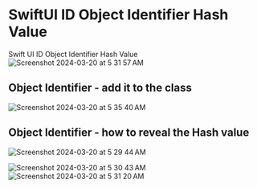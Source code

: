# SwiftUI ID Object Identifier Hash Value
Swift UI ID Object Identifier Hash Value
![Screenshot 2024-03-20 at 5 31 57 AM](https://github.com/danielurra/Swift-UI-ID-Object-Identifier-Hash-Value/assets/51704179/110c71a6-fab5-4fec-89f6-381ac22af595)<br>
## Object Identifier - add it to the class
![Screenshot 2024-03-20 at 5 35 40 AM](https://github.com/danielurra/Swift-UI-ID-Object-Identifier-Hash-Value/assets/51704179/6f88040c-f318-4544-aba1-b6f7abd23423)<br>
## Object Identifier - how to reveal the Hash value
![Screenshot 2024-03-20 at 5 29 44 AM](https://github.com/danielurra/Swift-UI-ID-Object-Identifier-Hash-Value/assets/51704179/76be6ead-67f1-44e6-bec5-81cf70d85ca4)

![Screenshot 2024-03-20 at 5 30 43 AM](https://github.com/danielurra/Swift-UI-ID-Object-Identifier-Hash-Value/assets/51704179/06b72cc7-38d9-483b-a908-ecfd10ea4e3b)
![Screenshot 2024-03-20 at 5 31 20 AM](https://github.com/danielurra/Swift-UI-ID-Object-Identifier-Hash-Value/assets/51704179/3b88991f-b3e7-4e09-b9a1-45520a9c6435)
